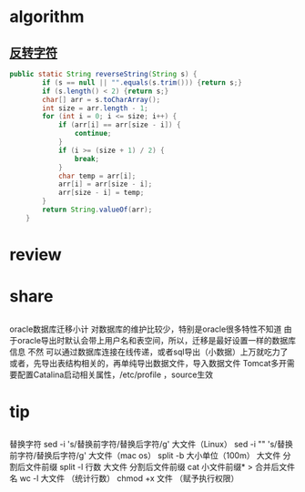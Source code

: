 # algorithm
## [反转字符]()
```java
public static String reverseString(String s) {
        if (s == null || "".equals(s.trim())) {return s;}
        if (s.length() < 2) {return s;}
        char[] arr = s.toCharArray();
        int size = arr.length - 1;
        for (int i = 0; i <= size; i++) {
            if (arr[i] == arr[size - i]) {
                continue;
            }
            if (i >= (size + 1) / 2) {
                break;
            }
            char temp = arr[i];
            arr[i] = arr[size - i];
            arr[size - i] = temp;
        }
        return String.valueOf(arr);
    }
```


# review
## []()


# share
## 
oracle数据库迁移小计
对数据库的维护比较少，特别是oracle很多特性不知道
由于oracle导出时默认会带上用户名和表空间，所以，迁移是最好设置一样的数据库信息
不然 可以通过数据库连接在线传递，或者sql导出（小数据）上万就吃力了
或者，先导出表结构相关的，再单纯导出数据文件，导入数据文件
Tomcat多开需要配置Catalina启动相关属性，/etc/profile ，source生效


# tip
## 
替换字符
sed -i 's/替换前字符/替换后字符/g' 大文件（Linux）
sed -i "" 's/替换前字符/替换后字符/g' 大文件（mac os）
split -b 大小单位（100m） 大文件 分割后文件前缀
split -l 行数 大文件 分割后文件前缀
cat 小文件前缀*  > 合并后文件名
wc -l 大文件  （统计行数）
chmod +x 文件 （赋予执行权限）





